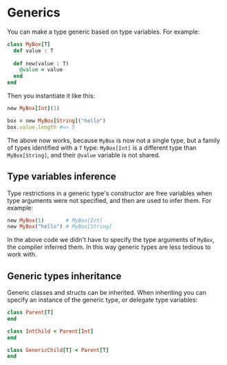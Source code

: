 # Generics

You can make a type generic based on type variables. For example:

```ruby
class MyBox[T]
  def value : T
  
  def new(value : T)
    @value = value
  end
end
```

Then you instantiate it like this:

```ruby
new MyBox[Int](1)

box = new MyBox[String]("hello")
box.value.length #=> 5
```

The above now works, because `MyBox` is now not a single type, but a family of types identified with a `T` type: `MyBox[Int]` is a different type than `MyBox[String]`, and their `@value` variable is not shared.

## Type variables inference

Type restrictions in a generic type's constructor are free variables when type arguments were not specified, and then are used to infer them. For example:

```ruby
new MyBox(1)       # MyBox[Int]
new MyBox("hello") # MyBox[String]
```

In the above code we didn't have to specify the type arguments of `MyBox`, the compiler inferred them.
In this way generic types are less tedious to work with.

## Generic types inheritance

Generic classes and structs can be inherited. When inheriting you can specify an instance of the generic type, or delegate type variables:

```ruby
class Parent[T]
end

class IntChild < Parent[Int]
end

class GenericChild[T] < Parent[T]
end
```
